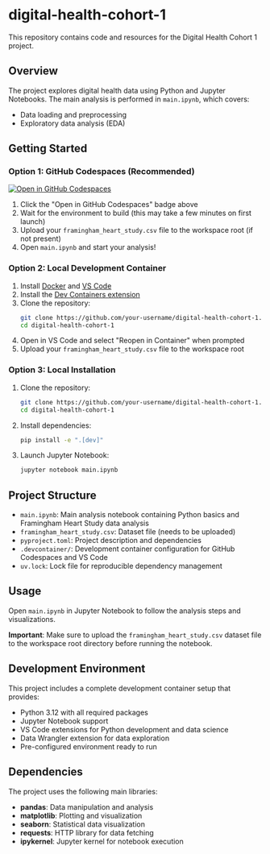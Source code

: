 # digital-health-cohort-1

This repository contains code and resources for the Digital Health Cohort 1 project.

## Overview

The project explores digital health data using Python and Jupyter Notebooks. The main analysis is performed in `main.ipynb`, which covers:

- Data loading and preprocessing
- Exploratory data analysis (EDA)

## Getting Started

### Option 1: GitHub Codespaces (Recommended)

[![Open in GitHub Codespaces](https://github.com/codespaces/badge.svg)](https://codespaces.new/ccf-saxenaa/digital-health-cohort-1?quickstart=1)

1. Click the "Open in GitHub Codespaces" badge above
2. Wait for the environment to build (this may take a few minutes on first launch)
3. Upload your `framingham_heart_study.csv` file to the workspace root (if not present)
4. Open `main.ipynb` and start your analysis!

### Option 2: Local Development Container

1. Install [Docker](https://www.docker.com/get-started) and [VS Code](https://code.visualstudio.com/)
2. Install the [Dev Containers extension](https://marketplace.visualstudio.com/items?itemName=ms-vscode-remote.remote-containers)
3. Clone the repository:
    ```bash
    git clone https://github.com/your-username/digital-health-cohort-1.git
    cd digital-health-cohort-1
    ```
4. Open in VS Code and select "Reopen in Container" when prompted
5. Upload your `framingham_heart_study.csv` file to the workspace root

### Option 3: Local Installation

1. Clone the repository:
    ```bash
    git clone https://github.com/your-username/digital-health-cohort-1.git
    cd digital-health-cohort-1
    ```
2. Install dependencies:
    ```bash
    pip install -e ".[dev]"
    ```
3. Launch Jupyter Notebook:
    ```bash
    jupyter notebook main.ipynb
    ```

## Project Structure

- `main.ipynb`: Main analysis notebook containing Python basics and Framingham Heart Study data analysis
- `framingham_heart_study.csv`: Dataset file (needs to be uploaded)
- `pyproject.toml`: Project description and dependencies
- `.devcontainer/`: Development container configuration for GitHub Codespaces and VS Code
- `uv.lock`: Lock file for reproducible dependency management

## Usage

Open `main.ipynb` in Jupyter Notebook to follow the analysis steps and visualizations.

**Important**: Make sure to upload the `framingham_heart_study.csv` dataset file to the workspace root directory before running the notebook.

## Development Environment

This project includes a complete development container setup that provides:

- Python 3.12 with all required packages
- Jupyter Notebook support
- VS Code extensions for Python development and data science
- Data Wrangler extension for data exploration
- Pre-configured environment ready to run

## Dependencies

The project uses the following main libraries:
- **pandas**: Data manipulation and analysis
- **matplotlib**: Plotting and visualization
- **seaborn**: Statistical data visualization
- **requests**: HTTP library for data fetching
- **ipykernel**: Jupyter kernel for notebook execution

